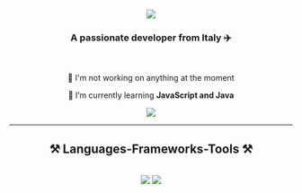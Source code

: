 <h1 align="center">
    <img src="https://readme-typing-svg.herokuapp.com/?font=Righteous&size=35&center=true&vCenter=true&width=500&height=70&duration=4000&lines=Hi+There!+👋;+I'm+Gab!;" />
</h1>

<h3 align="center">A passionate developer from Italy ✈️</h3>

<br/>

<div align="center">
 
🔭 I'm not working on anything at the moment 

🌱 I’m currently learning **JavaScript and Java**

 </div>
 
 
<div align="center"> 
  <a href="gabrielsiano2006@gmail.com">
    <img src="https://img.shields.io/badge/Gmail-333333?style=for-the-badge&logo=gmail&logoColor=red" />
  </a>

</div>

 <hr/>
 
<h2 align="center">⚒️ Languages-Frameworks-Tools ⚒️</h2>
<br/>
<div align="center">
    <img src="https://skillicons.dev/icons?i=,discordjs,java,js,html,css,bootstrap,git,py,arduino,c,cs,cpp"/>
    <img src="https://skillicons.dev/icons?i=windows,discord,vscode,github,html,linux,powershell,"
</div>
